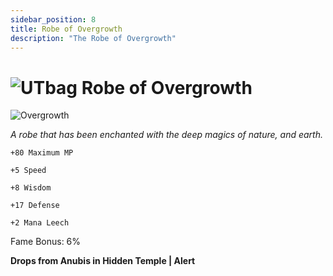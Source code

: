 ```yaml
---
sidebar_position: 8
title: Robe of Overgrowth
description: "The Robe of Overgrowth"
---
```


# ![UTbag](https://cdn.discordapp.com/attachments/1107378591026655272/1107460067399315627/adf.png) Robe of Overgrowth

![Overgrowth](https://cdn.discordapp.com/attachments/1187552567295758487/1188231664632082574/Robe_of_Overgrowth.png?ex=6599c5f9&is=658750f9&hm=844e20531c58fe35322507f661976d4b72cc98cdbb5bb9fc701662806678cd33&)

<i>A robe that has been enchanted with the deep magics of nature, and earth.</i>

    +80 Maximum MP
    
    +5 Speed
    
    +8 Wisdom
    
    +17 Defense
    
    +2 Mana Leech
    
Fame Bonus: 6%

**Drops from Anubis in Hidden Temple | Alert**
